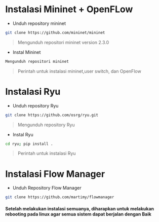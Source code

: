 # Instalasi Mininet + OpenFLow
- Unduh repository mininet
```sh
git clone https://github.com/mininet/mininet
```
> Mengunduh repositori mininet version 2.3.0
- Instal Mininet
```sh
Mengunduh repositori mininet
```
> Perintah untuk instalasi mininet,user switch, dan OpenFlow
# Instalasi Ryu
- Unduh repository Ryu
```sh
git clone https://github.com/osrg/ryu.git
```
> Mengunduh repository Ryu
- Instal Ryu
```sh
cd ryu; pip install .
```
> Perintah untuk instalasi Ryu
# Instalasi Flow Manager
- Unduh Repository Flow Manager
```sh
git clone https://github.com/martimy/flowmanager
```
#### Setelah melakukan instalasi semuanya, diharapkan untuk melakukan rebooting pada linux agar semua sistem dapat berjalan dengan Baik
